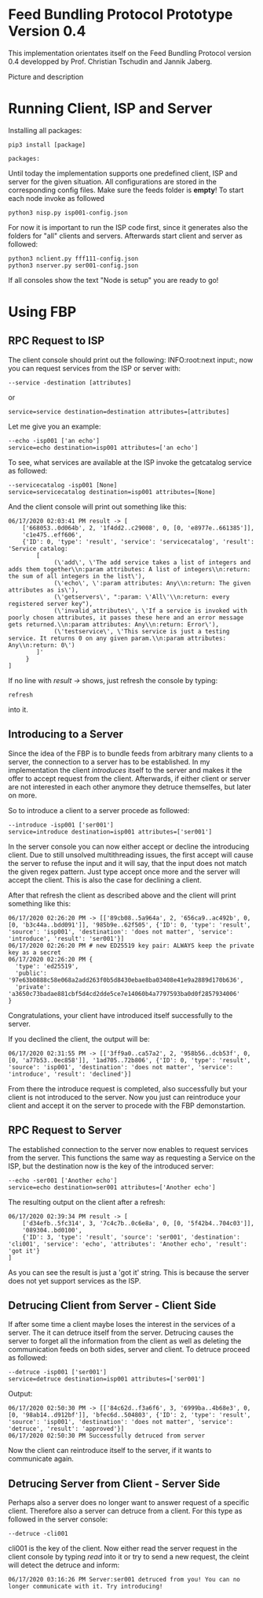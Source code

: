 # Feed Bundling Protocol Prototype Version 0.4
This implementation orientates itself on the Feed Bundling Protocol version 0.4 developped by Prof. Christian Tschudin and Jannik Jaberg. 

Picture and description


# Running Client, ISP and Server

Installing all packages:

    pip3 install [package]

    packages: 

Until today the implementation supports one predefined client, ISP and server for the given situation. All configurations are stored in the corresponding config files. 
Make sure the feeds folder is **empty**! To start each node invoke as followed
    
    python3 nisp.py isp001-config.json
    
For now it is important to run the ISP code first, since it generates also the folders for "all" clients and servers. Afterwards start client and server as followed:

    python3 nclient.py fff111-config.json
    python3 nserver.py ser001-config.json
    
If all consoles show the text "Node is setup" you are ready to go!

# Using FBP
## RPC Request to ISP
The client console should print out the following: INFO:root:next input:, now you can request services from the ISP or server with:

    --service -destination [attributes]
or
    
    service=service destination=destination attributes=[attributes]

Let me give you an example: 

    --echo -isp001 ['an echo']
    service=echo destination=isp001 attributes=['an echo']

To see, what services are available at the ISP invoke the getcatalog service as followed:

    --servicecatalog -isp001 [None]
    service=servicecatalog destination=isp001 attributes=[None]

And the client console will print out something like this:

    06/17/2020 02:03:41 PM result -> [
        ['668053..0d064b', 2, '1f4dd2..c29008', 0, [0, 'e8977e..661385']],
        'c1e475..eff606',
        {'ID': 0, 'type': 'result', 'service': 'servicecatalog', 'result': 'Service catalog: 
            [
                 (\'add\', \'The add service takes a list of integers and adds them together\\n:param attributes: A list of integers\\n:return: the sum of all integers in the list\'),
                 (\'echo\', \':param attributes: Any\\n:return: The given attributes as is\'), 
                 (\'getservers\', ":param: \'All\'\\n:return: every registered server key"), 
                 (\'invalid_attributes\', \'If a service is invoked with poorly chosen attributes, it passes these here and an error message gets returned.\\n:param attributes: Any\\n:return: Error\'), 
                 (\'testservice\', \'This service is just a testing service. It returns 0 on any given param.\\n:param attributes: Any\\n:return: 0\')
            ]'
         }
    ]

If no line with *result ->* shows, just refresh the console by typing:
    
    refresh

into it.

## Introducing to a Server
Since the idea of the FBP is to bundle feeds from arbitrary many clients to a server, the connection to a server has to be established.
In my implementation the client *introduces* itself to the server and makes it the offer to accept request from the client.
Afterwards, if either client or server are not interested in each other anymore they detruce themselfes, but later on more.

So to introduce a client to a server procede as followed:

    --introduce -isp001 ['ser001']
    service=introduce destination=isp001 attributes=['ser001']

In the server console you can now either accept or decline the introducing client. Due to still unsolved multithreading issues,
the first accept will cause the server to refuse the input and it will say, that the input does not match the given regex pattern. 
Just type accept once more and the server will accept the client. This is also the case for declining a client.

After that refresh the client as described above and the client will print something like this:

    06/17/2020 02:26:20 PM -> [['89cb08..5a964a', 2, '656ca9..ac492b', 0, [0, 'b3c44a..bdd091']], '985b9e..62f505', {'ID': 0, 'type': 'result', 'source': 'isp001', 'destination': 'does not matter', 'service': 'introduce', 'result': 'ser001'}]
    06/17/2020 02:26:20 PM # new ED25519 key pair: ALWAYS keep the private key as a secret
    06/17/2020 02:26:20 PM {
      'type': 'ed25519',
      'public': '97e63b0888c58e068a2add263f0b5d8430ebae8ba03408e41e9a2889d170b636',
      'private': 'a3650c73badae881cbf5d4cd2dde5ce7e14060b4a7797593ba0d0f2857934006'
    }

Congratulations, your client have introduced itself successfully to the server.

If you declined the client, the output will be:

    06/17/2020 02:31:55 PM -> [['3ff9a0..ca57a2', 2, '958b56..dcb53f', 0, [0, 'a77b53..0ec858']], '1ad705..72b806', {'ID': 0, 'type': 'result', 'source': 'isp001', 'destination': 'does not matter', 'service': 'introduce', 'result': 'declined'}]

From there the introduce request is completed, also successfully but your client is not introduced to the server. 
Now you just can reintroduce your client and accept it on the server to procede with the FBP demonstartion.

## RPC Request to Server

The established connection to the server now enables to request services from the server. This functions the same way as requesting a Service on
 the ISP, but the destination now is the key of the introduced server:
 
    --echo -ser001 ['Another echo']
    service=echo destination=ser001 attributes=['Another echo']
    
The resulting output on the client after a refresh:

    06/17/2020 02:39:34 PM result -> [
        ['d34efb..5fc314', 3, '7c4c7b..0c6e8a', 0, [0, '5f42b4..704c03']],
        '089304..bd0100', 
        {'ID': 3, 'type': 'result', 'source': 'ser001', 'destination': 'cli001', 'service': 'echo', 'attributes': 'Another echo', 'result': 'got it'}
    ]
    
As you can see the result is just a 'got it' string. This is because the server does not yet support services as the ISP. 

## Detrucing Client from Server - Client Side
If after some time a client maybe loses the interest in the services of a server. The it can detruce itself from the server.
 Detrucing causes the server to forget all the information from the client as well as deleting the communication feeds on both sides, server and client. 
 To detruce proceed as followed:
    
    --detruce -isp001 ['ser001']
    service=detruce destination=isp001 attributes=['ser001']

Output:

    06/17/2020 02:50:30 PM -> [['84c62d..f3a6f6', 3, '6999ba..4b68e3', 0, [0, '98ab14..d912bf']], 'bfec6d..504803', {'ID': 2, 'type': 'result', 'source': 'isp001', 'destination': 'does not matter', 'service': 'detruce', 'result': 'approved'}]
    06/17/2020 02:50:30 PM Successfully detruced from server  
    
Now the client can reintroduce itself to the server, if it wants to communicate again.

## Detrucing Server from Client - Server Side
Perhaps also a server does no longer want to answer request of a specific client. Therefore also a server can detruce from a client. 
For this type as followed in the server console:

    --detruce -cli001
    
cli001 is the key of the client. 
Now either read the server request in the client console by typing *read* into it or try to send a new request, the cleint will
 detect the detruce and inform:
 
    06/17/2020 03:16:26 PM Server:ser001 detruced from you! You can no longer communicate with it. Try introducing!
